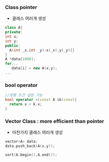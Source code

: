 ### Class pointer
- 클래스 여러개 생성
```c++
class A{
private:
int x;
int y;
public:
  A(int _x,int _y):x(_x),y(_y){}
}
A *data[1000];
for...
   data[i] = new A(x,y);
...
```
### bool operator
```c++
//정렬 조건 설정 가능
bool operator <(const A &k)const{
  return x < k.x;
}
```
### Vector Class : more efficient than pointer
- 마찬가지 클래스 여러개 생성

```c++
vector<A> data;
data.push_back(A(x,y));

sort(A.begin(),A.end());
```
